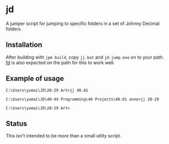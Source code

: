 # jd

A jumper script for jumping to specific folders in a set of Johnny Decimal folders. 

## Installation

After building with `jpm build`, copy `jj.bat` and `jd-jump.exe` on to your path. [fd](https://github.com/sharkdp/fd) is also expected on the path for this to work well.

## Example of usage

```
C:\Users\yumai\JD\20-29 Art>jj 40.01

C:\Users\yumai\JD\40-49 Programming\40 Projects\40.01 anno>jj 20-29

C:\Users\yumai\JD\20-29 Art>
```

## Status

This isn't intended to be more than a small utlity script.
